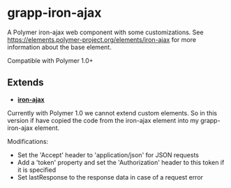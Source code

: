 grapp-iron-ajax
===============

A Polymer iron-ajax web component with some customizations.
See https://elements.polymer-project.org/elements/iron-ajax for more information about the base element.

Compatible with Polymer 1.0+

Extends
-------

  * [**iron-ajax**](https://elements.polymer-project.org/elements/iron-ajax)

Currently with Polymer 1.0 we cannot extend custom elements. So in this version if have copied the
code from the iron-ajax element into my grapp-iron-ajax element.

Modifications:

* Set the 'Accept' header to 'application/json' for JSON requests
* Add a 'token' property and set the 'Authorization' header to this token if it is specified
* Set lastResponse to the response data in case of a request error
